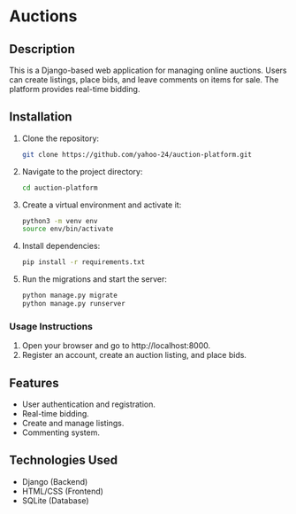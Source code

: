 # Auctions

## Description
This is a Django-based web application for managing online auctions. Users can create listings, place bids, and leave comments on items for sale. The platform provides real-time bidding.

## Installation
1. Clone the repository:
   ```bash
   git clone https://github.com/yahoo-24/auction-platform.git
2. Navigate to the project directory:
   ```bash
   cd auction-platform
3. Create a virtual environment and activate it:
   ```bash
   python3 -m venv env
   source env/bin/activate
4. Install dependencies:
   ```bash
   pip install -r requirements.txt
5. Run the migrations and start the server:
   ```bash
   python manage.py migrate
   python manage.py runserver

### Usage Instructions
1. Open your browser and go to http://localhost:8000.
2. Register an account, create an auction listing, and place bids.

## Features
- User authentication and registration.
- Real-time bidding.
- Create and manage listings.
- Commenting system.

## Technologies Used
- Django (Backend)
- HTML/CSS (Frontend)
- SQLite (Database)

